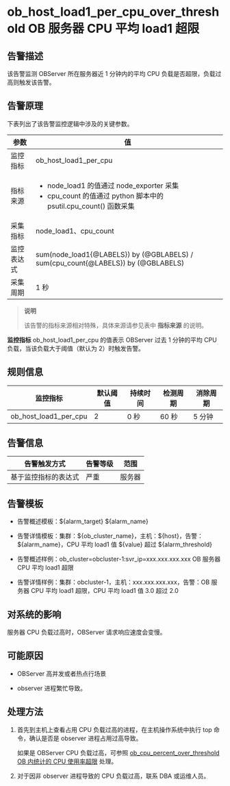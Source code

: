 ob_host_load1_per_cpu_over_threshold OB 服务器 CPU 平均 load1 超限
================================================================================

**告警描述**
-----------------------------

该告警监测 OBServer 所在服务器近 1 分钟内的平均 CPU 负载是否超限，负载过高则触发该告警。

告警原理
-------------------------

下表列出了该告警监控逻辑中涉及的关键参数。

|  参数   |                                                                                         值                                                                                         |
|-------|-----------------------------------------------------------------------------------------------------------------------------------------------------------------------------------|
| 监控指标  | ob_host_load1_per_cpu                                                                                                                                                             |
| 指标来源  | <ul><li> node_load1 的值通过 node_exporter 采集   </li><li> cpu_count 的值通过 python 脚本中的 psutil.cpu_count() 函数采集</li></ul>    |
| 采集指标  | node_load1、cpu_count                                                                                                                                                              |
| 监控表达式 | sum(node_load1{@LABELS}) by (@GBLABELS) / sum(cpu_count{@LABELS}) by (@GBLABELS)                                                                                                  |
| 采集周期  | 1 秒                                                                                                                                                                               |

> **说明**
>
> 该告警的指标来源相对特殊，具体来源请参见表中 **指标来源** 的说明。

**监控指标** ob_host_load1_per_cpu 的值表示 OBServer 过去 1 分钟的平均 CPU 负载，当该负载大于阈值（默认为 2）时触发告警。

**规则信息**
-----------------------------

|         监控指标          | 默认阈值 | 持续时间 | 检测周期 | 消除周期 |
|-----------------------|------|------|------|------|
| ob_host_load1_per_cpu | 2    | 0 秒  | 60 秒 | 5 分钟 |

**告警信息**
-----------------------------

|   告警触发方式   | 告警等级 | 范围  |
|------------|------|-----|
| 基于监控指标的表达式 | 严重   | 服务器 |

**告警模板**
-----------------------------

* 告警概述模板：\${alarm_target} ${alarm_name}

* 告警详情模板：集群：\${ob_cluster_name}，主机：\${host}，告警：\${alarm_name}，CPU 平均 load1 值 \${value} 超过 ${alarm_threshold}
  
* 告警概述样例：ob_cluster=obcluster-1:svr_ip=xxx.xxx.xxx.xxx OB 服务器 CPU 平均 load1 超限

* 告警详情样例：集群：obcluster-1，主机：xxx.xxx.xxx.xxx，告警：OB 服务器 CPU 平均 load1 超限，CPU 平均 load1 值 3.0 超过 2.0

**对系统的影响**
-------------------------------

服务器 CPU 负载过高时，OBServer 请求响应速度会变慢。

**可能原因**
-----------------------------

* OBServer 高并发或者热点行场景

* observer 进程繁忙导致。

**处理方法**
-----------------------------

1. 首先到主机上查看占用 CPU 负载过高的进程，在主机操作系统中执行 top 命令，确认是否是 observer 进程占用过高导致。

   如果是 OBServer CPU 负载过高，可参照 [ob_cpu_percent_over_threshold OB 内统计的 CPU 使用率超限](14.ob_cpu_percent_over_threshold.md) 处理。

2. 对于因非 observer 进程导致的 CPU 负载过高，联系 DBA 或运维人员。

